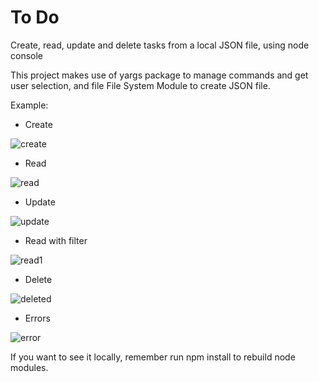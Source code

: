 # To Do
Create, read, update and delete tasks from a local JSON file, using node console

This project makes use of yargs package to manage commands and get user selection, and file File System Module to create JSON file.

Example:
- Create

![create](https://user-images.githubusercontent.com/49765252/83342321-af2c8e80-a2b3-11ea-8bec-4d414c2debb4.JPG)

- Read

![read](https://user-images.githubusercontent.com/49765252/83342320-ae93f800-a2b3-11ea-831c-c48de19db8d3.JPG)

- Update

![update](https://user-images.githubusercontent.com/49765252/83342324-af2c8e80-a2b3-11ea-8b17-76cc18b1cb78.JPG)

- Read with filter

![read1](https://user-images.githubusercontent.com/49765252/83342323-af2c8e80-a2b3-11ea-9f28-8c8cbf75178c.JPG)

- Delete

![deleted](https://user-images.githubusercontent.com/49765252/83342325-afc52500-a2b3-11ea-8fcd-7bf7ef0d04a7.JPG)

- Errors

![error](https://user-images.githubusercontent.com/49765252/83342359-25c98c00-a2b4-11ea-9159-78100152818c.JPG)


If you want to see it locally, remember run npm install to rebuild node modules.
